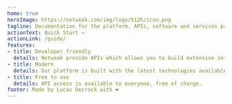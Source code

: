 ```yaml
---
home: true
heroImage: https://netweak.com/img/logo/512h/icon.png
tagline: Documentation for the platform, APIs, software and services provided by Netweak.
actionText: Quick Start →
actionLink: /guide/
features:
- title: Developer friendly
  details: Netweak provide APIs which allows you to build extensive integrations.
- title: Modern
  details: Our platform is built with the latest technologies available.
- title: Free to use
  details: API access is available to everyone, free of charge.
footer: Made by Lucas Decrock with ❤️
---
```

